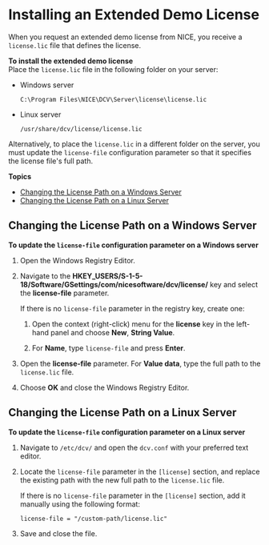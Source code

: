# Installing an Extended Demo License<a name="setting-up-demo"></a>

When you request an extended demo license from NICE, you receive a `license.lic` file that defines the license\. 

**To install the extended demo license**  
Place the `license.lic` file in the following folder on your server:
+ Windows server

  ```
  C:\Program Files\NICE\DCV\Server\license\license.lic
  ```
+ Linux server

  ```
  /usr/share/dcv/license/license.lic
  ```

Alternatively, to place the `license.lic` in a different folder on the server, you must update the `license-file` configuration parameter so that it specifies the license file's full path\.

**Topics**
+ [Changing the License Path on a Windows Server](#change-param-win)
+ [Changing the License Path on a Linux Server](#change-param-lin-demo)

## Changing the License Path on a Windows Server<a name="change-param-win"></a>

**To update the `license-file` configuration parameter on a Windows server**

1. Open the Windows Registry Editor\.

1. Navigate to the **HKEY\_USERS/S\-1\-5\-18/Software/GSettings/com/nicesoftware/dcv/license/** key and select the **license\-file** parameter\.

   If there is no `license-file` parameter in the registry key, create one:

   1. Open the context \(right\-click\) menu for the **license** key in the left\-hand panel and choose **New**, **String Value**\.

   1. For **Name**, type `license-file` and press **Enter**\.

1. Open the **license\-file** parameter\. For **Value data**, type the full path to the `license.lic` file\.

1. Choose **OK** and close the Windows Registry Editor\.

## Changing the License Path on a Linux Server<a name="change-param-lin-demo"></a>

**To update the `license-file` configuration parameter on a Linux server**

1. Navigate to `/etc/dcv/` and open the `dcv.conf` with your preferred text editor\.

1. Locate the `license-file` parameter in the `[license]` section, and replace the existing path with the new full path to the `license.lic` file\.

   If there is no `license-file` parameter in the `[license]` section, add it manually using the following format:

   ```
   license-file = "/custom-path/license.lic"
   ```

1. Save and close the file\.